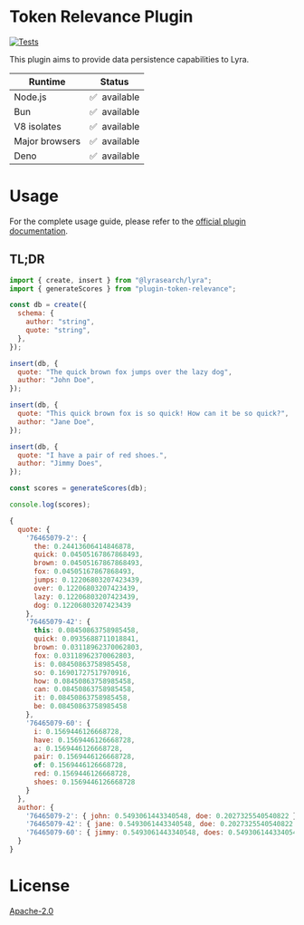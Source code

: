 # Token Relevance Plugin

[![Tests](https://github.com/LyraSearch/plugin-token-relevance/actions/workflows/tests.yml/badge.svg)](https://github.com/LyraSearch/plugin-token-relevance/actions/workflows/tests.yml)

This plugin aims to provide data persistence capabilities to Lyra.

| Runtime        | Status            |
| -------------- | ----------------- |
| Node.js        | ✅ &nbsp;available |
| Bun            | ✅ &nbsp;available |
| V8 isolates    | ✅ &nbsp;available |
| Major browsers | ✅ &nbsp;available |
| Deno           | ✅ &nbsp;available |

# Usage

For the complete usage guide, please refer to the
[official plugin documentation](https://docs.lyrajs.io/docs/plugins/plugin-token-relevance).

## TL;DR

```js
import { create, insert } from "@lyrasearch/lyra";
import { generateScores } from "plugin-token-relevance";

const db = create({
  schema: {
    author: "string",
    quote: "string",
  },
});

insert(db, {
  quote: "The quick brown fox jumps over the lazy dog",
  author: "John Doe",
});

insert(db, {
  quote: "This quick brown fox is so quick! How can it be so quick?",
  author: "Jane Doe",
});

insert(db, {
  quote: "I have a pair of red shoes.",
  author: "Jimmy Does",
});

const scores = generateScores(db);

console.log(scores);
```

```js
{
  quote: {
    '76465079-2': {
      the: 0.24413606414846878,
      quick: 0.04505167867868493,
      brown: 0.04505167867868493,
      fox: 0.04505167867868493,
      jumps: 0.12206803207423439,
      over: 0.12206803207423439,
      lazy: 0.12206803207423439,
      dog: 0.12206803207423439
    },
    '76465079-42': {
      this: 0.08450863758985458,
      quick: 0.0935688711018841,
      brown: 0.03118962370062803,
      fox: 0.03118962370062803,
      is: 0.08450863758985458,
      so: 0.16901727517970916,
      how: 0.08450863758985458,
      can: 0.08450863758985458,
      it: 0.08450863758985458,
      be: 0.08450863758985458
    },
    '76465079-60': {
      i: 0.1569446126668728,
      have: 0.1569446126668728,
      a: 0.1569446126668728,
      pair: 0.1569446126668728,
      of: 0.1569446126668728,
      red: 0.1569446126668728,
      shoes: 0.1569446126668728
    }
  },
  author: {
    '76465079-2': { john: 0.5493061443340548, doe: 0.2027325540540822 },
    '76465079-42': { jane: 0.5493061443340548, doe: 0.2027325540540822 },
    '76465079-60': { jimmy: 0.5493061443340548, does: 0.5493061443340548 }
  }
}
```

# License

[Apache-2.0](/LICENSE.md)
